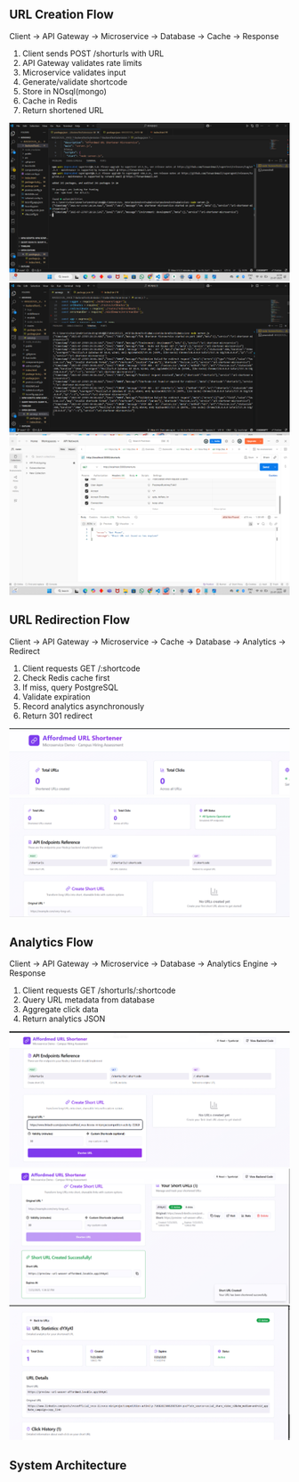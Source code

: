 
## URL Creation Flow
Client → API Gateway → Microservice → Database → Cache → Response

1. Client sends POST /shorturls with URL
2. API Gateway validates rate limits
3. Microservice validates input
4. Generate/validate shortcode
5. Store in NOsql(mongo)
6. Cache in Redis
7. Return shortened URL

![URL Creation Flow](./images/Screenshot%202025-07-23%20125852.png)
![URL Creation Process](./images/Screenshot%202025-07-23%20130044.png)
![URL Creation Details](./images/Screenshot%202025-07-23%20130118.png)

## URL Redirection Flow
Client → API Gateway → Microservice → Cache → Database → Analytics → Redirect

1. Client requests GET /:shortcode
2. Check Redis cache first
3. If miss, query PostgreSQL
4. Validate expiration
5. Record analytics asynchronously
6. Return 301 redirect

![URL Redirection Flow](./images/Screenshot%202025-07-23%20130405.png)
![URL Redirection Process](./images/Screenshot%202025-07-23%20130415.png)

## Analytics Flow
Client → API Gateway → Microservice → Database → Analytics Engine → Response

1. Client requests GET /shorturls/:shortcode
2. Query URL metadata from database
3. Aggregate click data
4. Return analytics JSON

![Analytics Dashboard](./images/Screenshot%202025-07-23%20130432.png)
![Analytics Details](./images/Screenshot%202025-07-23%20130440.png)
![Analytics Overview](./images/Screenshot%202025-07-23%20130452.png)

## System Architecture



